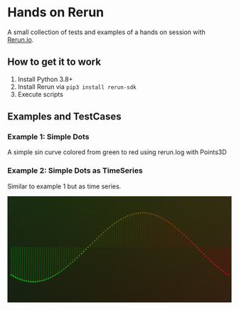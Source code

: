 # Hands on Rerun

A small collection of tests and examples of a hands on session with [Rerun.io](https://rerun.io/).

## How to get it to work

1) Install Python 3.8+
2) Install Rerun via ``pip3 install rerun-sdk``
3) Execute scripts

## Examples and TestCases

### Example 1: Simple Dots

A simple sin curve colored from green to red using rerun.log with Points3D

### Example 2: Simple Dots as TimeSeries

Similar to example 1 but as time series.

![image](images/example_2.png)
